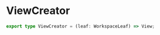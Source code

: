 <!--
 * @Author: haifeng.lu haifeng.lu@ly.com
 * @Date: 2022-08-23 11:37:51
 * @LastEditors: haifeng.lu
 * @LastEditTime: 2022-12-10 10:32:38
 * @Description: 
-->
# ViewCreator

```ts
export type ViewCreator = (leaf: WorkspaceLeaf) => View;
```
